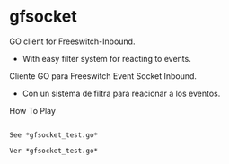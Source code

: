 gfsocket
========

GO client for Freeswitch-Inbound.
 - With easy filter system for reacting to events.

Cliente GO para Freeswitch Event Socket Inbound.
 - Con un sistema de filtra para reacionar a los eventos.

How To Play
~~~~~~~~~~~

See *gfsocket_test.go*

Ver *gfsocket_test.go*
